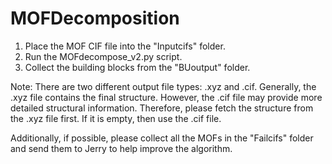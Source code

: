 # MOFDecomposition
1. Place the MOF CIF file into the "Inputcifs" folder.
2. Run the MOFdecompose_v2.py script.
3. Collect the building blocks from the "BUoutput" folder.


Note: There are two different output file types: .xyz and .cif. Generally, the .xyz file contains the final structure. However, the .cif file may provide more detailed structural information. Therefore, please fetch the structure from the .xyz file first. If it is empty, then use the .cif file.

Additionally, if possible, please collect all the MOFs in the "Failcifs" folder and send them to Jerry to help improve the algorithm.
